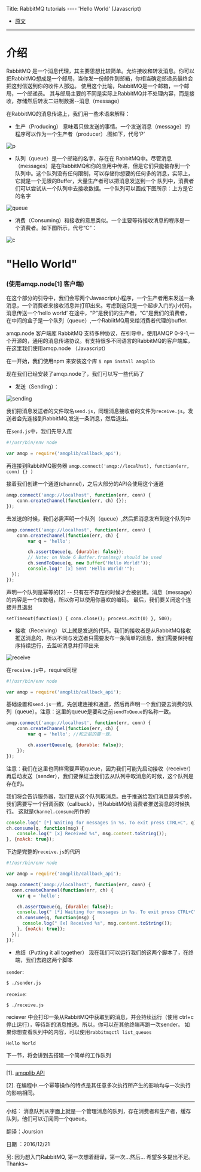 Title: RabbitMQ tutorials ---- 'Hello World' (Javascript)

- [原文](https://www.rabbitmq.com/tutorials/tutorial-one-javascript.html) 
-----
# 介绍
RabbitMQ 是一个消息代理，其主要思想比较简单。允许接收和转发消息。你可以把RabbitMQ想成是一个邮局，当你发一份邮件到邮箱，你相当确定邮递员最终会把这封信送到你的收件人那边。
使用这个比喻，RabbitMQ是一个邮箱，一个邮局，一个邮递员。
其与邮局主要的不同是实际上RabbitMQ并不处理内容，而是接收，存储然后转发二进制数据--消息（message）

在RabbitMQ的消息传递上，我们用一些术语来解释：

- 生产（Producing） 意味着只做发送的事情。一个发送消息（message）的程序可以作为一个生产者（producer）.图如下，代号‘P’

![p](https://www.rabbitmq.com/img/tutorials/producer.png)

- 队列（queue）是一个邮箱的名字，存在在 RabbitMQ中。尽管消息（messages）是在RabbitMQ和你的应用中传递，但是它们只能被存到一个队列中。这个队列没有任何限制，可以存储你想要的任何多的消息，实际上，它就是一个无限的Buffer，大量生产者可以把消息发送到一个
队列中，消费者们可以尝试从一个队列中去接收数据。一个队列可以画成下图所示：上方是它的名字

![queue](https://www.rabbitmq.com/img/tutorials/queue.png)

- 消费（Consuming）和接收的意思类似。一个主要等待接收消息的程序是一个消费者。如下图所示，代号“C”：

![c](https://www.rabbitmq.com/img/tutorials/consumer.png)

# "Hello World"
### (使用amqp.node[1] 客户端)
在这个部分的引导中，我们会写两个Javascript小程序，一个生产者用来发送一条消息，一个消费者来接收消息并打印出来。考虑到这只是一个起步入门的小代码，消息传送一个‘hello world’
在途中，“P”是我们的生产者，“C”是我们的消费者，在中间的盒子是一个队列（queue）,一个RabiitMQ用来给消费者代理的buffer.

amqp.node 客户端库
RabbitMQ 支持多种协议，在引导中，使用AMQP 0-9-1,一个开源的，通用的消息传递协议。有支持很多不同语言的RabbitMQ的客户端库，在这里我们使用amqp.node （Javascript）

在一开始，我们使用npm 来安装这个库
`$ npm install amqplib`

现在我们已经安装了amqp.node了，我们可以写一些代码了
- 发送（Sending）： 

![sending](https://www.rabbitmq.com/img/tutorials/sending.png)

我们把消息发送者的文件取名`send.js`，同理消息接收者的文件为`receive.js`。发送者会先连接到RabbitMQ,发送一条消息，然后退出。

在`send.js`中，我们先导入库

```javascript
#!/usr/bin/env node

var amqp = require('amqplib/callback_api');
```
再连接到RabbitMQ服务器
`amqp.connect('amqp://localhst), function(err, conn) {} )`

接着我们创建一个通道(channel)，之后大部分的API会使用这个通道

```javascript
amqp.connect('amqp://localhost', function(err, conn) {
    conn.createChannel(function(err, ch) {});
});
```
去发送的时候，我们必需声明一个队列（queue）,然后把消息发布到这个队列中

```javascript
amqp.connect('amqp://localhost', function(err, conn) {
    conn.createChannel(function(err, ch) {
        var q = 'hello';

        ch.assertQueue(q, {durable: false});  
        // Note: on Node 6 Buffer.from(msg) should be used
        ch.sendToQueue(q, new Buffer('Hello World!'));
        console.log(" [x] Sent 'Hello World!'");
  });
});
```
声明一个队列是幂等的[2] -- 只有在不存在的时候才会被创建。消息（message）的内容是一个位数组，所以你可以使用你喜欢的编码。
最后，我们要关闭这个连接并且退出

`setTimeout(function() { conn.close(); process.exit(0) }, 500);`

- 接收（Receiving）
以上就是发送的代码。我们的接收者是从RabbitMQ接收推送消息的，所以不同与发送者只需要发布一条简单的消息，我们需要保持程序持续运行，去监听消息并打印出来

![receive](https://www.rabbitmq.com/img/tutorials/receiving.png)

在`receive.js`中，require同理

```javascript
#!/usr/bin/env node

var amqp = require('amqplib/callback_api');
```
基础设置和`send.js`一致，先创建连接和通道，然后再声明一个我们要去消费的队列（queue）。注意：这里的queue是要和之前`sendToQueue`的名称一致。

```javascript
amqp.connect('amqp://localhost', function(err, conn) {
    conn.createChannel(function(err, ch) {
        var q = 'hello'; //和之前的要一致，

        ch.assertQueue(q, {durable: false});
    });
});

```
注意：我们在这里也同样需要声明queue，因为我们可能先启动接收（receiver）再启动发送（sender），我们要保证当我们去从队列中取消息的时候，这个队列是存在的。

我们将会告诉服务器，我们要从这个队列取消息。由于推送给我们消息是异步的，我们需要写一个回调函数（callback），当RabbitMQ给消费者推送消息的时候执行。
这就是`Channel.consume`所作的

```javascript
console.log(" [*] Waiting for messages in %s. To exit press CTRL+C", q);
ch.consume(q, function(msg) {
    console.log(" [x] Received %s", msg.content.toString());
}, {noAck: true});
```

下边是完整的`receive.js`的代码

```javascript
#!/usr/bin/env node

var amqp = require('amqplib/callback_api');

amqp.connect('amqp://localhost', function(err, conn) {
  conn.createChannel(function(err, ch) {
    var q = 'hello';

    ch.assertQueue(q, {durable: false});
    console.log(" [*] Waiting for messages in %s. To exit press CTRL+C", q);
    ch.consume(q, function(msg) {
      console.log(" [x] Received %s", msg.content.toString());
    }, {noAck: true});
  });
});
```

- 总结（Putting it all together）
现在我们可以运行我们的这两个脚本了，在终端，我们去跑这两个脚本

`sender`:

`$ ./sender.js`

`receive`:

`$ ./receive.js`

reciever 中会打印一条从RabbitMQ中获取到的消息，并会持续运行（使用 ctrl+c 停止运行），等待新的消息推送。所以，你可以在其他终端再跑一次sender。
如果你想查看队列中的内容，可以使用`rabbitmqctl list_queues`

`Hello World`

下一节，将会讲到去搭建一个简单的工作队列

----------

[1]. [amqplib API](http://www.squaremobius.net/amqp.node/)

[2]. 在编程中.一个幂等操作的特点是其任意多次执行所产生的影响均与一次执行的影响相同。

----------
小结： 消息队列从字面上就是一个管理消息的队列，存在消费者和生产者，缓存队列，他们可以订阅同一个queue。

翻译：Joursion

日期 ：2016/12/21

另: 因为想入门RabbitMQ, 第一次想着翻译，第一次...然后... 希望多多提出不足。 Thanks~







